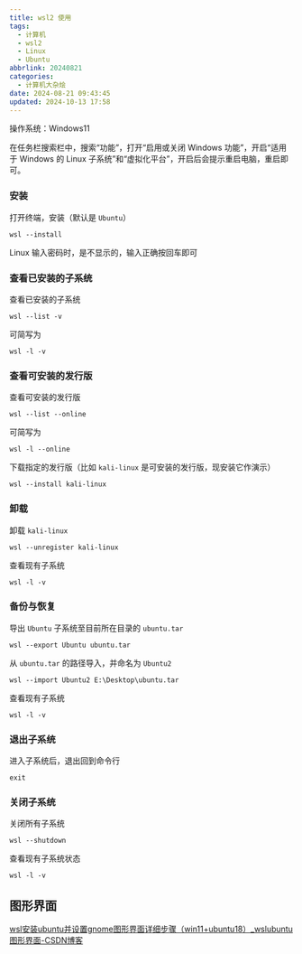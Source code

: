 ```yaml
---
title: wsl2 使用
tags:
  - 计算机
  - wsl2
  - Linux
  - Ubuntu
abbrlink: 20240821
categories:
  - 计算机大杂烩
date: 2024-08-21 09:43:45
updated: 2024-10-13 17:58
---
```


操作系统：Windows11

在任务栏搜索栏中，搜索“功能”，打开“启用或关闭 Windows 功能”，开启“适用于 Windows 的 Linux 子系统”和“虚拟化平台”，开启后会提示重启电脑，重启即可。

### 安装

打开终端，安装（默认是 `Ubuntu`）
```shell
wsl --install
```

Linux 输入密码时，是不显示的，输入正确按回车即可

### 查看已安装的子系统
查看已安装的子系统
```shell
wsl --list -v
```
可简写为
```shell
wsl -l -v
```


### 查看可安装的发行版
查看可安装的发行版
```shell
wsl --list --online
```
可简写为
```shell
wsl -l --online
```

下载指定的发行版（比如 `kali-linux` 是可安装的发行版，现安装它作演示）
```shell
wsl --install kali-linux
```


### 卸载
卸载 `kali-linux`
```shell
wsl --unregister kali-linux
```

查看现有子系统
```shell
wsl -l -v
```

### 备份与恢复

导出 `Ubuntu` 子系统至目前所在目录的 `ubuntu.tar`
```shell
wsl --export Ubuntu ubuntu.tar
```

从 `ubuntu.tar` 的路径导入，并命名为 `Ubuntu2`
```shell
wsl --import Ubuntu2 E:\Desktop\ubuntu.tar
```

查看现有子系统
```shell
wsl -l -v
```

### 退出子系统

进入子系统后，退出回到命令行
```shell
exit
```

### 关闭子系统

关闭所有子系统
```shell
wsl --shutdown
```

查看现有子系统状态
```shell
wsl -l -v
```


## 图形界面

[wsl安装ubuntu并设置gnome图形界面详细步骤（win11+ubuntu18）_wslubuntu图形界面-CSDN博客](https://blog.csdn.net/m0_51194302/article/details/127891929)

